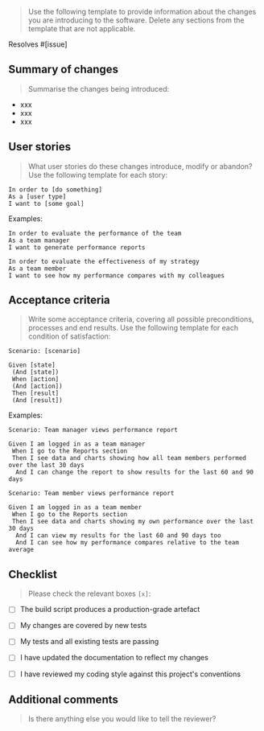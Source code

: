 > Use the following template to provide information about the changes you are introducing to the software. Delete any sections from the template that are not applicable.

Resolves #[issue]

## Summary of changes

> Summarise the changes being introduced:

- xxx
- xxx
- xxx

## User stories

> What user stories do these changes introduce, modify or abandon? Use the following template for each story:

```feature
In order to [do something]
As a [user type]
I want to [some goal]
```

Examples:

```feature
In order to evaluate the performance of the team
As a team manager
I want to generate performance reports
```

```feature
In order to evaluate the effectiveness of my strategy
As a team member
I want to see how my performance compares with my colleagues
```

## Acceptance criteria

> Write some acceptance criteria, covering all possible preconditions, processes and end results. Use the following template for each condition of satisfaction:

```feature
Scenario: [scenario]

Given [state]
 (And [state])
 When [action]
 (And [action])
 Then [result]
 (And [result])
```

Examples:

```feature
Scenario: Team manager views performance report

Given I am logged in as a team manager
 When I go to the Reports section
 Then I see data and charts showing how all team members performed over the last 30 days
  And I can change the report to show results for the last 60 and 90 days

Scenario: Team member views performance report

Given I am logged in as a team member
 When I go to the Reports section
 Then I see data and charts showing my own performance over the last 30 days
  And I can view my results for the last 60 and 90 days too
  And I can see how my performance compares relative to the team average
```

## Checklist

> Please check the relevant boxes `[x]`:

- [ ] The build script produces a production-grade artefact
- [ ] My changes are covered by new tests
- [ ] My tests and all existing tests are passing
- [ ] I have updated the documentation to reflect my changes
- [ ] I have reviewed my coding style against this project's conventions


## Additional comments

> Is there anything else you would like to tell the reviewer?
